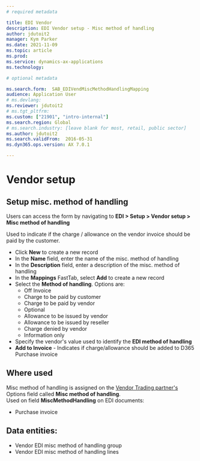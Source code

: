 ```yaml
---
# required metadata

title: EDI Vendor
description: EDI Vendor setup - Misc method of handling
author: jdutoit2
manager: Kym Parker
ms.date: 2021-11-09
ms.topic: article
ms.prod: 
ms.service: dynamics-ax-applications
ms.technology: 

# optional metadata

ms.search.form:  SAB_EDIVendMiscMethodHandlingMapping
audience: Application User
# ms.devlang:
ms.reviewer: jdutoit2
# ms.tgt_pltfrm:
ms.custom: ["21901", "intro-internal"]
ms.search.region: Global
# ms.search.industry: [leave blank for most, retail, public sector]
ms.author: jdutoit2
ms.search.validFrom:  2016-05-31
ms.dyn365.ops.version: AX 7.0.1

---
```


# Vendor setup
## Setup misc. method of handling

Users can access the form by navigating to **EDI > Setup > Vendor setup > Misc method of handling**

Used to indicate if the charge / allowance on the vendor invoice should be paid by the customer. <br>

- Click **New** to create a new record
-	In the **Name** field, enter the name of the misc. method of handling
-	In the **Description** field, enter a description of the misc. method of handling
-	In the **Mappings** FastTab, select **Add** to create a new record
-	Select the **Method of handling**. Options are: <br>
    - Off Invoice
    - Charge to be paid by customer
    - Charge to be paid by vendor
    - Optional
    - Allowance to be issued by vendor
    - Allowance to be issued by reseller
    - Charge denied by vendor
    - Information only
-	Specify the vendor's value used to identify the **EDI method of handling**
-	**Add to Invoice** - Indicates if charge/allowance should be added to D365 Purchase invoice

## Where used
Misc method of handling is assigned on the [Vendor Trading partner's](../Trading-partner.md) Options field called **Misc method of handling**. <br>
Used on field **MiscMethodHandling** on EDI documents:
- Purchase invoice

## Data entities:
- Vendor EDI misc method of handling group
- Vendor EDI misc method of handling lines
